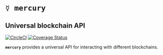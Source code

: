 # `☿ mercury`
## Universal blockchain API

[![CircleCI](https://circleci.com/gh/renproject/mercury.svg?style=shield)](https://circleci.com/gh/renproject/mercury)
[![Coverage Status](https://coveralls.io/repos/github/renproject/mercury/badge.svg?branch=master)](https://coveralls.io/github/renproject/mercury?branch=master)

**`mercury`** provides a universal API for interacting with different blockchains.

